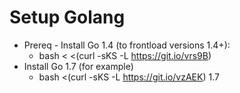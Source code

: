 # Setup Golang
* Prereq - Install Go 1.4 (to frontload versions 1.4+):
  * bash < <(curl -sKS -L https://git.io/vrs9B)
* Install Go 1.7 (for example)
  * bash <(curl -sKS -L https://git.io/vzAEK) 1.7
